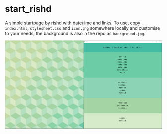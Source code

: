 # start_rishd

A simple startpage by [rishd](https://www.reddit.com/r/startpages/comments/6ak6qd/new_to_rstartpages_and_been_lurking_for_a_while/) with date/time and links. To use, copy `index.html`, `stylesheet.css` and `icon.png` somewhere locally and customise to your needs, the background is also in the repo as `background.jpg`.

![screenshot](scrot2.png)
